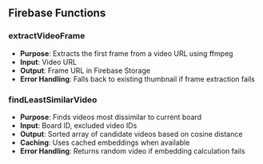 ## Firebase Functions

### extractVideoFrame
- **Purpose**: Extracts the first frame from a video URL using ffmpeg
- **Input**: Video URL
- **Output**: Frame URL in Firebase Storage
- **Error Handling**: Falls back to existing thumbnail if frame extraction fails

### findLeastSimilarVideo
- **Purpose**: Finds videos most dissimilar to current board
- **Input**: Board ID, excluded video IDs
- **Output**: Sorted array of candidate videos based on cosine distance
- **Caching**: Uses cached embeddings when available
- **Error Handling**: Returns random video if embedding calculation fails 